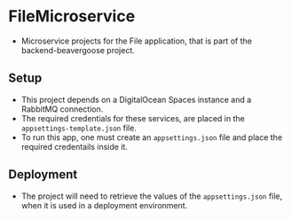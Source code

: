 # FileMicroservice

* Microservice projects for the File application, that is part of the backend-beavergoose project.


## Setup
* This project depends on a DigitalOcean Spaces instance and a RabbitMQ connection.
* The required credentials for these services, are placed in the `appsettings-template.json` file.
* To run this app, one must create an `appsettings.json` file and place the required credentails inside it.


## Deployment
* The project will need to retrieve the values of the `appsettings.json` file, when it is used in a deployment environment.